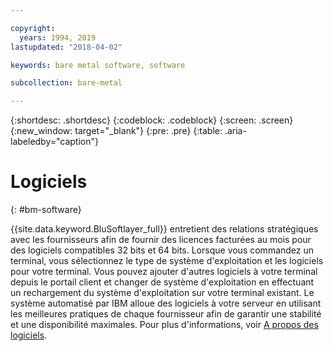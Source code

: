 ```yaml
---

copyright:
  years: 1994, 2019
lastupdated: "2018-04-02"

keywords: bare metal software, software

subcollection: bare-metal

---
```


{:shortdesc: .shortdesc}
{:codeblock: .codeblock}
{:screen: .screen}
{:new_window: target="_blank"}
{:pre: .pre}
{:table: .aria-labeledby="caption"}

# Logiciels
{: #bm-software}

{{site.data.keyword.BluSoftlayer_full}} entretient des relations stratégiques avec les fournisseurs afin de fournir des licences facturées au mois pour des logiciels compatibles 32 bits et 64 bits. Lorsque vous commandez un terminal, vous sélectionnez le type de système d'exploitation et les logiciels pour votre terminal.
Vous pouvez ajouter d'autres logiciels à votre terminal depuis le portail client et changer de système d'exploitation en effectuant un rechargement du système d'exploitation sur votre terminal existant. Le système automatisé par IBM alloue des logiciels à votre serveur en utilisant les meilleures pratiques de chaque fournisseur afin de garantir une stabilité et une disponibilité maximales. Pour plus d'informations, voir [A propos des logiciels](/docs/infrastructure/software?topic=software-getting-started).
